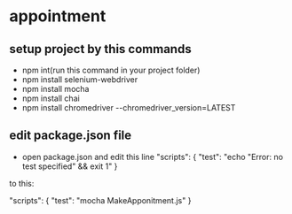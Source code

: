 # appointment

## setup project by this commands
- npm int(run this command in your project folder)
- npm install selenium-webdriver
- npm install mocha
- npm install chai
- npm install chromedriver --chromedriver_version=LATEST


## edit package.json file
- open package.json and edit this line
"scripts": {
    "test": "echo \"Error: no test specified\" && exit 1"
  }
  
 to this:
 
 "scripts": {
    "test": "mocha MakeApponitment.js"
  }

